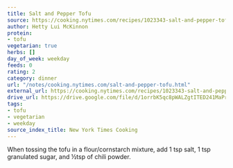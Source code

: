 ```yaml
---
title: Salt and Pepper Tofu
source: https://cooking.nytimes.com/recipes/1023343-salt-and-pepper-tofu
author: Hetty Lui McKinnon
protein:
- tofu
vegetarian: true
herbs: []
day_of_week: weekday
feeds: 0
rating: 2
category: dinner
url: "/notes/cooking.nytimes.com/salt-and-pepper-tofu.html"
external_url: https://cooking.nytimes.com/recipes/1023343-salt-and-pepper-tofu
drive_url: https://drive.google.com/file/d/1orrbK5qc8pWALZgtITED241MaPrk5lI8/view?usp=drive_link
tags:
- tofu
- vegetarian
- weekday
source_index_title: New York Times Cooking
---
```


When tossing the tofu in a flour/cornstarch mixture, add 1 tsp salt, 1 tsp granulated sugar, and ½tsp of chili powder.
